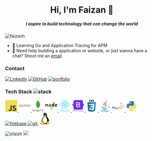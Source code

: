 <h1 align="center">Hi, I'm Faizan 👋</h1>
<h5 align="center"> I aspire to build technology that can change the world </h5>


<p align="left"> <img src="https://komarev.com/ghpvc/?username=faizanh&label=Profile%20views&color=0e75b6&style=flat" alt="faizanh" /> </p>


- 🌱 Learning Go and Application Tracing for APM
- 💼 Need help building a application or website, or just wanna have a chat? Shoot me an [email](mailto:faizanh53@gmail.com) 

<h3 align="left">Contact</h3>
<p align="left">
	<a href="https://linkedin.com/in/sfaizanh" target="_blank"><img src="https://github-production-user-asset-6210df.s3.amazonaws.com/18716739/275214504-96ebcb7b-2eb5-4f3f-ae25-f0f88450ea8b.png" alt="LinkedIn" /></a>
	<a href="https://www.instagram.com/ghostdc5/" target="_blank"><img src="https://github-production-user-asset-6210df.s3.amazonaws.com/18716739/275214555-ff776a47-9b4f-4d35-a7a2-64092f319d8d.png" alt="GitHub" /></a>
	<a href="https://faizans-portfolio.onrender.com" target="_blank"><img src="https://github-production-user-asset-6210df.s3.amazonaws.com/18716739/275214611-3be8fb01-b32c-4f57-b17f-fb2f53772adf.png" alt="portfolio" /></a>
</p>

<h3 align="left">Tech Stack	<img src="https://github.com/FaizanH/FaizanH/assets/18716739/0996cf00-1c70-4f74-8319-5a29ecd6a91d" alt="stack"></h3>
<p align="left">
	<a href="https://developer.mozilla.org/en-US/docs/Web/JavaScript" target="_blank" rel="noreferrer"> <img src="https://raw.githubusercontent.com/devicons/devicon/master/icons/javascript/javascript-original.svg" alt="javascript" width="40" height="40"/> </a>
	<a href="https://expressjs.com" target="_blank" rel="noreferrer"> <img src="https://raw.githubusercontent.com/devicons/devicon/master/icons/express/express-original-wordmark.svg" alt="express" width="40" height="40"/> </a>
	<a href="https://www.mongodb.com/" target="_blank" rel="noreferrer"> <img src="https://raw.githubusercontent.com/devicons/devicon/master/icons/mongodb/mongodb-original-wordmark.svg" alt="mongodb" width="40" height="40"/> </a>
	<a href="https://nodejs.org" target="_blank" rel="noreferrer"> <img src="https://raw.githubusercontent.com/devicons/devicon/master/icons/nodejs/nodejs-original-wordmark.svg" alt="nodejs" width="40" height="40"/> </a>
	<a href="https://reactjs.org/" target="_blank" rel="noreferrer"> <img src="https://raw.githubusercontent.com/devicons/devicon/master/icons/react/react-original-wordmark.svg" alt="react" width="40" height="40"/> </a>
	<a href="https://getbootstrap.com" target="_blank" rel="noreferrer"> <img src="https://raw.githubusercontent.com/devicons/devicon/master/icons/bootstrap/bootstrap-plain-wordmark.svg" alt="bootstrap" width="40" height="40"/> </a>
	<a href="https://www.w3schools.com/css/" target="_blank" rel="noreferrer"> <img src="https://raw.githubusercontent.com/devicons/devicon/master/icons/css3/css3-original-wordmark.svg" alt="css3" width="40" height="40"/> </a>
	<a href="https://www.java.com" target="_blank" rel="noreferrer"> <img src="https://raw.githubusercontent.com/devicons/devicon/master/icons/java/java-original.svg" alt="java" width="40" height="40"/> </a>
	<a href="https://www.mysql.com/" target="_blank" rel="noreferrer"> <img src="https://raw.githubusercontent.com/devicons/devicon/master/icons/mysql/mysql-original-wordmark.svg" alt="mysql" width="40" height="40"/> </a>
	<a href="https://www.python.org" target="_blank" rel="noreferrer"> <img src="https://raw.githubusercontent.com/devicons/devicon/master/icons/python/python-original.svg" alt="python" width="40" height="40"/> </a>
	<a href="https://firebase.google.com/" target="_blank" rel="noreferrer"> <img src="https://www.vectorlogo.zone/logos/firebase/firebase-icon.svg" alt="firebase" width="40" height="40"/> </a>
	<a href="https://git-scm.com/" target="_blank" rel="noreferrer"> <img src="https://www.vectorlogo.zone/logos/git-scm/git-scm-icon.svg" alt="git" width="40" height="40"/> </a>
	<a href="https://www.linux.org/" target="_blank" rel="noreferrer"> <img src="https://raw.githubusercontent.com/devicons/devicon/master/icons/linux/linux-original.svg" alt="linux" width="40" height="40"/> </a>
</p>

<img align="center" src="https://github-readme-stats.vercel.app/api/top-langs?username=sfaizh&show_icons=true&locale=en&layout=compact" alt="sfaizh" />
<a href="https://git.io/streak-stats"><img src="https://streak-stats.demolab.com?user=sfaizh"></a>
